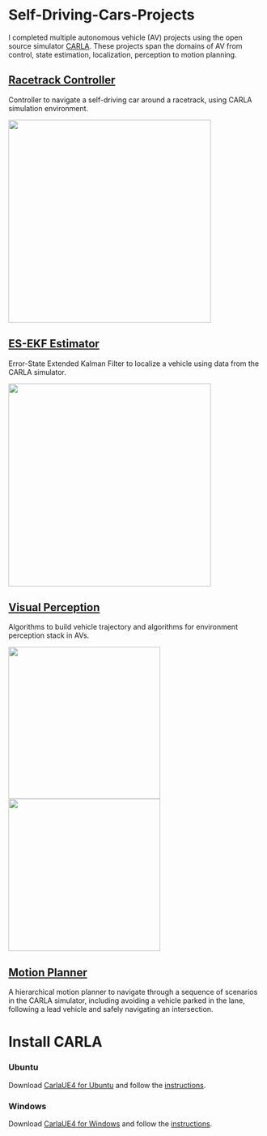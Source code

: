 # Self-Driving-Cars-Projects
I completed multiple autonomous vehicle (AV) projects using the open source simulator [CARLA](https://github.com/carla-simulator/carla/). These projects span the domains of AV from control, state estimation, localization, perception to motion planning. 

## [Racetrack Controller](Racetrack%20Controller)
Controller to navigate a self-driving car around a racetrack, using CARLA simulation environment.

<img src="https://github.com/Geniussh/Self-Driving-Cars-Projects/blob/main/Demo%20Images/racetrack.png" width="400px">

## [ES-EKF Estimator](ES-EKF%20Estimator)
Error-State Extended Kalman Filter to localize a vehicle using data from the CARLA simulator.

<img src="https://github.com/Geniussh/Self-Driving-Cars-Projects/blob/main/Demo%20Images/ESEKF.png" width="400px">

## [Visual Perception](Visual%20Perception)
Algorithms to build vehicle trajectory and algorithms for environment perception stack in AVs. 

<p float="left">
  <img src="https://github.com/Geniussh/Self-Driving-Cars-Projects/blob/main/Demo%20Images/VP1.png" width="300px">
  <img src="https://github.com/Geniussh/Self-Driving-Cars-Projects/blob/main/Demo%20Images/VP2.png" width="300px">
</p>

## [Motion Planner](MotionPlanner)
A hierarchical motion planner to navigate through a sequence of scenarios in the CARLA simulator, including avoiding a vehicle parked in the lane, following a lead vehicle and safely navigating an intersection.



# Install CARLA
### Ubuntu
Download [CarlaUE4 for Ubuntu](https://d18ky98rnyall9.cloudfront.net/3dXfty7_EemFOA6Hm29iNA_de05a1c02eff11e9821ed19f5bd73b7b_CarlaUE4Ubuntu.tar.gz?Expires=1620345600&Signature=RlOfnraiEL4smJWTppeFINPIJEFwhaJDXYOgNQUMJUfG6sP~qTYr8Fdmtdx6Y7nO9I3r6dbeWag72ZxgXCbUYKtQlunFgne1wDDtkDLTo7YAT8Q6h8ghVXWbA0jC-EVv8ly3Havo4WBqBFM9N8NcJz1nuAfLN0wYciRerhfbN~M_&Key-Pair-Id=APKAJLTNE6QMUY6HBC5A) and follow the [instructions](Demo%20Images/CARLA-Setup-Guide-_Ubuntu.pdf).

### Windows
Download [CarlaUE4 for Windows](https://d18ky98rnyall9.cloudfront.net/uuTN7y7rEemnrA4AsaAhFA_bbb340f02eeb11e9a59e73356fd63643_CarlaUE4Windows.zip?Expires=1620345600&Signature=AmqXGtmCd4MI9hqcpfvfExW7dBxH6IACI~ZqeLBLrnjb6JzuaH91P1h2jjO7F0heQQZlrQau6iATl~MX4f6DtbU9mHRcqXOOpkW2DZdj3UIAZZJGX4VgNquJFzcapyjqGzmZ-obHsVJOFM90QKjDlZZKRJdRKr0KqMA7VJ3mQzk_&Key-Pair-Id=APKAJLTNE6QMUY6HBC5A) and follow the [instructions](Demo%20Images/CARLA-Setup-Guide-_Windows.pdf).
